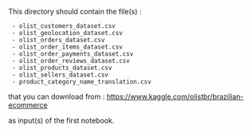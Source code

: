 This directory should contain the file(s) :
```
 - olist_customers_dataset.csv
 - olist_geolocation_dataset.csv
 - olist_orders_dataset.csv
 - olist_order_items_dataset.csv
 - olist_order_payments_dataset.csv
 - olist_order_reviews_dataset.csv
 - olist_products_dataset.csv
 - olist_sellers_dataset.csv
 - product_category_name_translation.csv
```

that you can download from : https://www.kaggle.com/olistbr/brazilian-ecommerce

as input(s) of the first notebook.
